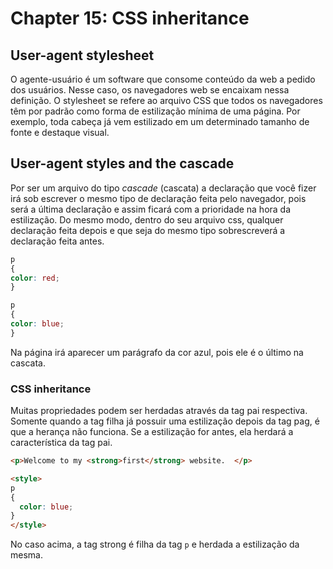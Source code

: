 # Chapter 15: CSS inheritance

## User-agent stylesheet

   <p>O agente-usuário é um software que consome conteúdo da web a pedido dos usuários. Nesse caso, os navegadores web se encaixam nessa definição. O stylesheet se refere ao arquivo CSS que todos os navegadores têm por padrão como forma de estilização mínima de uma página. Por exemplo, toda cabeça já vem estilizado em um determinado tamanho de fonte e destaque visual.</p>

## User-agent styles and the cascade

   <p>Por ser um arquivo do tipo <i>cascade</i> (cascata) a declaração que você fizer irá sob escrever o mesmo tipo de declaração feita pelo navegador, pois será a última declaração e assim ficará com a prioridade na hora da estilização. Do mesmo modo, dentro do seu arquivo css, qualquer declaração feita depois e que seja do mesmo tipo sobrescreverá a declaração feita antes.</p>

  ```css
  p
  {
  color: red;
  }
  
  p        
  {
  color: blue;
  }
  ```

  <p>Na página irá aparecer um parágrafo da cor azul, pois ele é o último na cascata.</p>

### CSS inheritance

   <p>Muitas propriedades podem ser herdadas através da tag pai respectiva. Somente quando a tag filha já possuir uma estilização depois da tag pag, é que a herança não funciona. Se a estilização for antes, ela herdará a característica da tag pai.</p>

  ```html
  <p>Welcome to my <strong>first</strong> website.  </p>
  
  <style>
  p
  {
    color: blue;
  }
  </style>
  ```

   <p>No caso acima, a tag strong é filha da tag <code>p</code> e herdada a estilização da mesma.</p>
